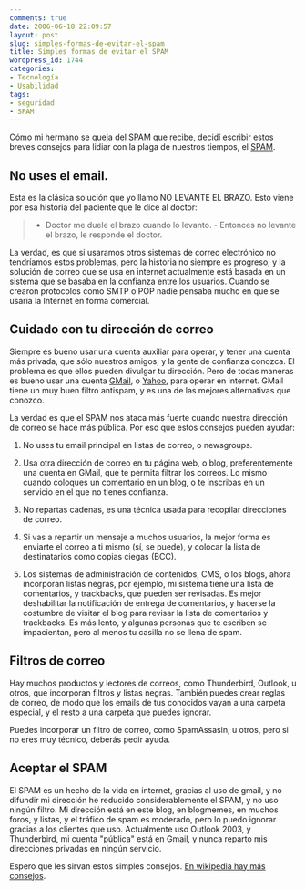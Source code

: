 ```yaml
---
comments: true
date: 2006-06-18 22:09:57
layout: post
slug: simples-formas-de-evitar-el-spam
title: Simples formas de evitar el SPAM
wordpress_id: 1744
categories:
- Tecnología
- Usabilidad
tags:
- seguridad
- SPAM
---
```


Cómo mi hermano se queja del SPAM que recibe, decidí escribir estos breves consejos para lidiar con la plaga de nuestros tiempos, el [SPAM](http://replay.web.archive.org/20071016191444/http://es.wikipedia.org/wiki/Spam).

## No uses el email.

Esta es la clásica solución que yo llamo NO LEVANTE EL BRAZO. Esto viene por esa historia del paciente que le dice al doctor:

> - Doctor me duele el brazo cuando lo levanto. - Entonces no levante el brazo, le responde el doctor.

La verdad, es que si usaramos otros sistemas de correo electrónico no tendríamos estos problemas, pero la historia no siempre es progreso, y la solución de correo que se usa en internet actualmente está basada en un sistema que se basaba en la confianza entre los usuarios. Cuando se crearon protocolos como SMTP o POP nadie pensaba mucho en que se usaría la Internet en forma comercial.


## Cuidado con tu dirección de correo

Siempre es bueno usar una cuenta auxiliar para operar, y tener una cuenta más privada, que sólo nuestros amigos, y la gente de confianza conozca. El problema es que ellos pueden divulgar tu dirección.
Pero de todas maneras es bueno usar una cuenta [GMail](http://replay.web.archive.org/20071016191444/http://www.gmail.com/), o [Yahoo](http://replay.web.archive.org/20071016191444/http://mail.yahoo.com/), para operar en internet. GMail tiene un muy buen filtro antispam, y es una de las mejores alternativas que conozco.

La verdad es que el SPAM nos ataca más fuerte cuando nuestra dirección de correo se hace más pública.
Por eso que estos consejos pueden ayudar:
	
  1. No uses tu email principal en listas de correo, o newsgroups.

	
  2. Usa otra dirección de correo en tu página web, o blog, preferentemente una cuenta en GMail, que te permita filtrar los correos. Lo mismo cuando coloques un comentario en un blog, o te inscribas en un servicio en el que no tienes confianza.

	
  3. No repartas cadenas, es una técnica usada para recopilar direcciones de correo.

	
  4. Si vas a repartir un mensaje a muchos usuarios, la mejor forma es enviarte el correo a ti mismo (sí, se puede), y colocar la lista de destinatarios como copias ciegas (BCC).

	
  5. Los sistemas de administración de contenidos, CMS, o los blogs, ahora incorporan listas negras, por ejemplo, mi sistema tiene una lista de comentarios, y trackbacks, que pueden ser revisadas. Es mejor deshabilitar la notificación de entrega de comentarios, y hacerse la costumbre de visitar el blog para revisar la lista de comentarios y trackbacks. Es más lento, y algunas personas que te escriben se impacientan, pero al menos tu casilla no se llena de spam.


## Filtros de correo


Hay muchos productos y lectores de correos, como Thunderbird, Outlook, u otros, que incorporan filtros y listas negras.
También puedes crear reglas de correo, de modo que los emails de tus conocidos vayan a una carpeta especial, y el resto a una carpeta que puedes ignorar.

Puedes incorporar un filtro de correo, como SpamAssasin, u otros, pero si no eres muy técnico, deberás pedir ayuda.


## Aceptar el SPAM


El SPAM es un hecho de la vida en internet, gracias al uso de gmail, y no difundir mi dirección he reducido considerablemente el SPAM, y no uso ningún filtro. Mi dirección está en este blog, en blogmemes, en muchos foros, y listas, y el tráfico de spam es moderado, pero lo puedo ignorar gracias a los clientes que uso.
Actualmente uso Outlook 2003, y Thunderbird, mi cuenta "pública" está en Gmail, y nunca reparto mis direcciones privadas en ningún servicio.

Espero que les sirvan estos simples consejos. [En wikipedia hay más consejos](http://replay.web.archive.org/20071016191444/http://es.wikipedia.org/wiki/Spam#Precauciones_para_evitar_el_correo_basura).


